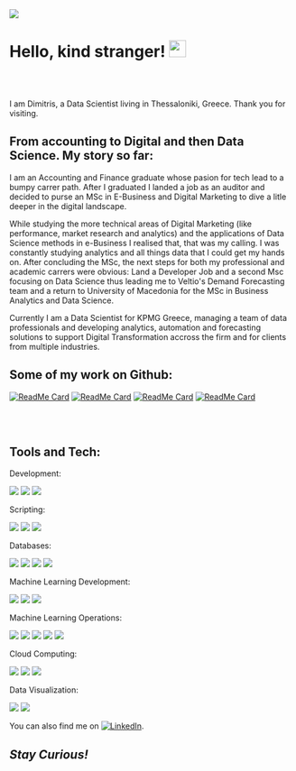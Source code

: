 <img src=https://s27389.pcdn.co/wp-content/uploads/2018/11/data-era-1013x440.jpeg />

# Hello, kind stranger! <img src="https://raw.githubusercontent.com/MartinHeinz/MartinHeinz/master/wave.gif" width="30px">

<br />
<br />

I am Dimitris, a Data Scientist living in Thessaloniki, Greece.
Thank you for visiting.
<br />

## From accounting to Digital and then Data Science. My story so far:

I am an Accounting and Finance graduate whose pasion for tech lead to a bumpy carrer path. After I graduated I landed a job as an auditor and decided to purse an MSc in E-Business and Digital Marketing to dive a litle deeper in the digital landscape. 

While studying the more technical areas of Digital Marketing (like performance, market research and analytics) and the applications of Data Science methods in e-Business I realised that, that was my calling. I was constantly studying analytics and all things data that I could get my hands on. After concluding the MSc, the next steps for both my professional and academic carrers were obvious: Land a Developer Job and a second Msc focusing on Data Science thus leading me to Veltio's Demand Forecasting team and a return to University of Macedonia for the MSc in Business Analytics and Data Science.

Currently I am a Data Scientist for KPMG Greece, managing a team of data professionals and developing analytics, automation and forecasting solutions to support Digital Transformation accross the firm and for clients from multiple industries.

## Some of my work on Github:

[![ReadMe Card](https://github-readme-stats.vercel.app/api/pin/?username=DimitriosTagkoulis&repo=Google-Analytics-and-Python)](https://github.com/DimitriosTagkoulis/Google-Analytics-and-Python) 
[![ReadMe Card](https://github-readme-stats.vercel.app/api/pin/?username=DimitriosTagkoulis&repo=Clustering-Stock-Movements)](https://github.com/DimitriosTagkoulis/Clustering-Stock-Movements) 
[![ReadMe Card](https://github-readme-stats.vercel.app/api/pin/?username=DimitriosTagkoulis&repo=XAI_Linked_Statistical_Data)](https://github.com/DimitriosTagkoulis/XAI_Linked_Statistical_Datas) 
[![ReadMe Card](https://github-readme-stats.vercel.app/api/pin/?username=DimitriosTagkoulis&repo=AirBnB_Price_Prediction)](https://github.com/DimitriosTagkoulis/AirBnB_Price_Prediction) 

<br />
<br />

## Tools and Tech:

Development:

![](https://img.shields.io/badge/DEV-Jupyter-informational?style=flat&logo=Jupyter&logoColor=white&color=2bbc8a)
![](https://img.shields.io/badge/DEV-VSCode-informational?style=flat&logo=VsCode&logoColor=white&color=2bbc8a)
![](https://img.shields.io/badge/DEV-Git-informational?style=flat&logo=Git&logoColor=white&color=2bbc8a)

Scripting:

![](https://img.shields.io/badge/Code-Python-informational?style=flat&logo=Python&logoColor=white&color=2bbc8a)
![](https://img.shields.io/badge/Code-R-informational?style=flat&logo=R&logoColor=white&color=2bbc8a)
![](https://img.shields.io/badge/Code-Bash-informational?style=flat&logo=GNU-Bash&logoColor=white&color=2bbc8a)

Databases:

![](https://img.shields.io/badge/DB-PostgreSQL-informational?style=flat&logo=PostgreSQL&logoColor=white&color=2bbc8a)
![](https://img.shields.io/badge/DB-MySql-informational?style=flat&logo=MySQL&logoColor=white&color=2bbc8a)
![](https://img.shields.io/badge/DB-MongoDB-informational?style=flat&logo=MongoDB&logoColor=white&color=2bbc8a)
![](https://img.shields.io/badge/DB-Neo4j-informational?style=flat&logo=Neo4j&logoColor=white&color=2bbc8a)

Machine Learning Development:

![](https://img.shields.io/badge/ML-ScikitLearn-informational?style=flat&logo=scikit-learn&logoColor=white&color=2bbc8a)
![](https://img.shields.io/badge/ML-Tensorflow-informational?style=flat&logo=Tensorflow&logoColor=white&color=2bbc8a)
![](https://img.shields.io/badge/ML-PyTorch-informational?style=flat&logo=PyTorch&logoColor=white&color=2bbc8a)

Machine Learning Operations:

![](https://img.shields.io/badge/ML-MLflow-informational?style=flat&logo=MLflow&logoColor=white&color=2bbc8a)
![](https://img.shields.io/badge/MLOPS-Airflow-informational?style=flat&logo=Apache-Airflow&logoColor=white&color=2bbc8a)
![](https://img.shields.io/badge/MLOPS-Ray-informational?style=flat&logo=Ray&logoColor=white&color=2bbc8a)
![](https://img.shields.io/badge/MLOPS-Spark-informational?style=flat&logo=Apache-Spark&logoColor=white&color=2bbc8a)
![](https://img.shields.io/badge/MLOPS-Weights&Biases-informational?style=flat&logo=WeightsandBiases&logoColor=white&color=2bbc8a)

Cloud Computing:

![](https://img.shields.io/badge/Cloud-Azure-informational?style=flat&logo=Microsoft-Azure&logoColor=white&color=2bbc8a)
![](https://img.shields.io/badge/Cloud-Aws-informational?style=flat&logo=Amazon-AWS&logoColor=white&color=2bbc8a)
![](https://img.shields.io/badge/Cloud-GCP-informational?style=flat&logo=Google-Cloud&logoColor=white&color=2bbc8a)

Data Visualization:

![](https://img.shields.io/badge/Viz-Tableau-informational?style=flat&logo=Tableau&logoColor=white&color=2bbc8a)
![](https://img.shields.io/badge/Viz-PowerBI-informational?style=flat&logo=PowerBI&logoColor=white&color=2bbc8a)


<!-- Actual text -->

You can also find me on [![LinkedIn][2.2]][2].

<!-- Icons -->


[2.2]: https://raw.githubusercontent.com/MartinHeinz/MartinHeinz/master/linkedin-3-16.png (LinkedIn icon without padding)

<!-- Links to your social media accounts -->


[2]: https://www.linkedin.com/in/dimitrios-tagkoulis/


## <em>Stay Curious!</em>
